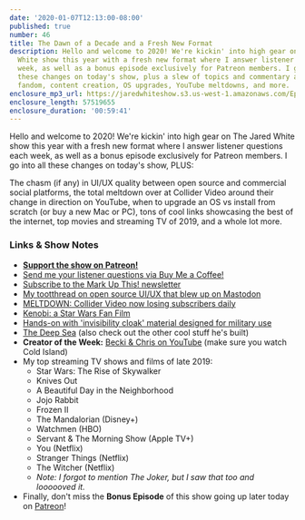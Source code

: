 ```yaml
---
date: '2020-01-07T12:13:00-08:00'
published: true
number: 46
title: The Dawn of a Decade and a Fresh New Format
description: Hello and welcome to 2020! We're kickin' into high gear on The Jared
  White show this year with a fresh new format where I answer listener questions each
  week, as well as a bonus episode exclusively for Patreon members. I go into all
  these changes on today's show, plus a slew of topics and commentary around geek
  fandom, content creation, OS upgrades, YouTube meltdowns, and more.
enclosure_mp3_url: https://jaredwhiteshow.s3.us-west-1.amazonaws.com/Episode%2046%20-%20The%20Dawn%20of%20a%20Decade%20and%20a%20Fresh%20New%20Format.mp3
enclosure_length: 57519655
enclosure_duration: '00:59:41'
---
```


Hello and welcome to 2020! We're kickin' into high gear on The Jared White show this year with a fresh new format where I answer listener questions each week, as well as a bonus episode exclusively for Patreon members. I go into all these changes on today's show, PLUS:

The chasm (if any) in UI/UX quality between open source and commercial social platforms, the total meltdown over at Collider Video around their change in direction on YouTube, when to upgrade an OS vs install from scratch (or buy a new Mac or PC), tons of cool links showcasing the best of the internet, top movies and streaming TV of 2019, and a whole lot more.

### Links & Show Notes

* <a href="https://www.patreon.com/essentiallifejared" rel="payment"><strong>Support the show on Patreon!</strong></a>
* [Send me your listener questions via Buy Me a Coffee!](https://www.buymeacoffee.com/jaredwhite)
* [Subscribe to the Mark Up This! newsletter](https://jaredwhite.com/newsletters/)
* [My tootthread on open source UI/UX that blew up on Mastodon](https://openweb.social/web/statuses/103336816053886697)
* [MELTDOWN: Collider Video now losing subscribers daily](https://socialblade.com/youtube/user/collidervideos/monthly)
* [Kenobi: a Star Wars Fan Film](https://www.youtube.com/watch?v=3uDwjIBR9s4&feature=share)
* [Hands-on with 'invisibility cloak' material designed for military use](https://www.cnet.com/videos/hands-on-with-invisibility-cloak-material-designed-for-military-use/)
* [The Deep Sea](https://neal.fun/deep-sea/) (also check out the other cool stuff he's built)
* **Creator of the Week:** [Becki & Chris on YouTube](https://www.youtube.com/channel/UCIXKkzlHjD1rUPOLRfJZvrg) (make sure you watch Cold Island)
* My top streaming TV shows and films of late 2019:
	* Star Wars: The Rise of Skywalker
	* Knives Out
	* A Beautiful Day in the Neighborhood
	* Jojo Rabbit
	* Frozen II
	* The Mandalorian (Disney+)
	* Watchmen (HBO)
	* Servant & The Morning Show (Apple TV+)
	* You (Netflix)
	* Stranger Things (Netflix)
	* The Witcher (Netflix)
	* *Note: I forgot to mention The Joker, but I saw that too and loooooved it.*
* Finally, don't miss the **Bonus Episode** of this show going up later today on [Patreon](https://www.patreon.com/essentiallifejared)!